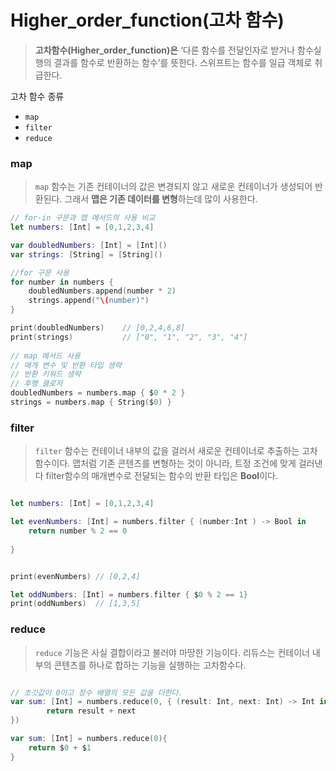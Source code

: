 #  Higher_order_function(고차 함수)

> **고차함수(Higher_order_function)은** ‘다른 함수를 전달인자로 받거나 함수실행의 결과를 함수로 반환하는 함수’를 뜻한다.
> 스위프트는 함수를 일급 객체로 취급한다.

고차 함수 종류
- `map`
- `filter`
- `reduce`

### map
> `map` 함수는 기존 컨테이너의 값은 변경되지 않고 새로운 컨테이너가 생성되어 반환된다. 그래서 **맵은 기존 데이터를 변형**하는데 많이 사용한다.
```SWift
// for-in 구문과 맵 메서드의 사용 비교
let numbers: [Int] = [0,1,2,3,4]

var doubledNumbers: [Int] = [Int]()
var strings: [String] = [String]()

//for 구문 사용
for number in numbers {
    doubledNumbers.append(number * 2)
    strings.append("\(number)")
}

print(doubledNumbers)    // [0,2,4,6,8]
print(strings)           // ["0", "1", "2", "3", "4"]
            
// map 메서드 사용
// 매개 변수 및 반환 타입 생략
// 반환 키워드 생략
// 후행 클로저
doubledNumbers = numbers.map { $0 * 2 }
strings = numbers.map { String($0) }

```

### filter
> `filter` 함수는 컨테이너 내부의 값을 걸러서 새로운 컨테이너로 추출하는 고차 함수이다.
> 맵처럼 기존 콘텐츠를 변형하는 것이 아니라, 트정 조건에 맞게 걸러낸다
> filter함수의 매개변수로 전달되는 함수의 반환 타입은 **Bool**이다.

```Swift

let numbers: [Int] = [0,1,2,3,4]

let evenNumbers: [Int] = numbers.filter { (number:Int ) -> Bool in
    return number % 2 == 0
    
}


print(evenNumbers) // [0,2,4]

let oddNumbers: [Int] = numbers.filter { $0 % 2 == 1}
print(oddNumbers)  // [1,3,5]

```
### reduce
> `reduce` 기능은 사실 결합이라고 불러야 마땅한 기능이다. 리듀스는 컨테이너 내부의 콘텐츠를 하나로 합하는 기능을 실행하는 고차함수다.
```Swift

// 초깃값이 0이고 정수 배열의 모든 값을 더한다.
var sum: [Int] = numbers.reduce(0, { (result: Int, next: Int) -> Int in
        return result + next
})

var sum: [Int] = numbers.reduce(0){
    return $0 + $1
}

```
